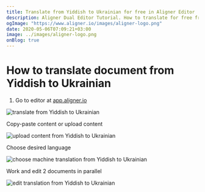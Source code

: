 ```yaml
---
title: Translate from Yiddish to Ukrainian for free in Aligner Editor
description: Aligner Dual Editor Tutorial. How to translate for free from Yiddish to Ukrainian. Aligner is multilingual document management platform. 
ogImage: "https://www.aligner.io/images/aligner-logo.png"
date: 2020-05-06T07:09:21+03:00
image: ../images/aligner-logo.png
onBlog: true
---
```


# How to translate document from Yiddish to Ukrainian

1. Go to editor at [app.aligner.io](https://app.aligner.io "Aligner App web page")

![translate from Yiddish to Ukrainian](../aligner-blank-editor.png "translate from Yiddish to Ukrainian")

Copy-paste content or upload content

![upload content from Yiddish to Ukrainian](../aligner-uploaded-document.png "upload content from Yiddish to Ukrainian")

Choose desired language

![choose machine translation from Yiddish to Ukrainian](../aligner-language-dropdown.png "choose machine translation from Yiddish to Ukrainian")

Work and edit 2 documents in parallel

![edit translation from Yiddish to Ukrainian](../aligner-double-sitded-editor.png "edit translation from Yiddish to Ukrainian")

